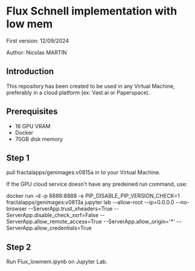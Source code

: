 <h1>Flux Schnell implementation with low mem </h1>
<p>First version: 12/09/2024</p>
<p>Author: Nicolas MARTIN</p>

<h2>Introduction</h2>
<p>This repository has been created to be used in any Virtual Machine, preferably in a cloud platform (ex: Vast.ai or Paperspace).</p>

<h2>Prerequisites</h2>


<ul>
<li>16 GPU VRAM</li>
<li>Docker</li>
<li>70GB disk memory</li>
</ul>

<h2>Step 1</h2>

<p>pull fractalapps/genimages:v0815a in to your Virtual Machine. </p>

<p>If the GPU cloud service doesn't have any predeined run command, use: </p>
<p>docker run -d -p 8888:8888 -e PIP_DISABLE_PIP_VERSION_CHECK=1 fractalapps/genimages:v0813a jupyter lab --allow-root --ip=0.0.0.0 --no-browser --ServerApp.trust_xheaders=True --ServerApp.disable_check_xsrf=False --ServerApp.allow_remote_access=True --ServerApp.allow_origin='*' --ServerApp.allow_credentials=True</p>

<h2>Step 2</h2>
<p>Run Flux_lowmem.ipynb on Jupyter Lab.</p>
